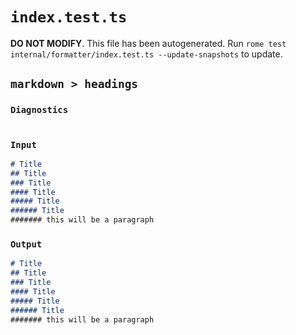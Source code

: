 # `index.test.ts`

**DO NOT MODIFY**. This file has been autogenerated. Run `rome test internal/formatter/index.test.ts --update-snapshots` to update.

## `markdown > headings`

### `Diagnostics`

```

```

### `Input`

```markdown
# Title
## Title
### Title
#### Title
##### Title
###### Title
####### this will be a paragraph

```

### `Output`

```markdown
# Title
## Title
### Title
#### Title
##### Title
###### Title
####### this will be a paragraph
```

